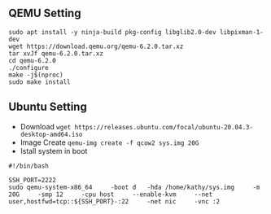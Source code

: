 ## QEMU Setting
 
```
sudo apt install -y ninja-build pkg-config libglib2.0-dev libpixman-1-dev
wget https://download.qemu.org/qemu-6.2.0.tar.xz
tar xvJf qemu-6.2.0.tar.xz
cd qemu-6.2.0
./configure
make -j$(nproc)
sudo make install
```

## Ubuntu Setting

- Download `wget https://releases.ubuntu.com/focal/ubuntu-20.04.3-desktop-amd64.iso`
- Image Create `qemu-img create -f qcow2 sys.img 20G`
- Istall system in boot
 ```
 #!/bin/bash

SSH_PORT=2222
sudo qemu-system-x86_64     -boot d   -hda /home/kathy/sys.img     -m 20G     -smp 12     -cpu host     --enable-kvm     --net user,hostfwd=tcp::${SSH_PORT}-:22     -net nic     -vnc :2
 ```

